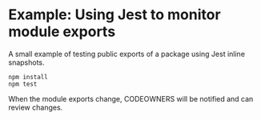 # Example: Using Jest to monitor module exports

A small example of testing public exports of a package using Jest inline snapshots.

```
npm install
npm test
```

When the module exports change, CODEOWNERS will be notified and can review changes.
